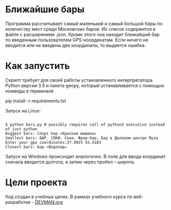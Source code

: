 # Ближайшие бары

Программа рассчитывает самый маленький и самый большой бары по количеству мест среди Московских баров. 
Их список содержится в файле с расширением .json. Кроме этого она находит ближайший бар по введенным пользователем GPS-координатам. 
Если ничего не вводится или не введены две координаты, то выдается ошибка. 

# Как запустить

Скрипт требует для своей работы установленного интерпретатора Python версии 3.5 и пакета geopy, 
который устанавливается с помощью команды в терминале

pip install -r requirements.txt

Запуск на Linux:

```#!bash

$ python bars.py # possibly requires call of python3 executive instead of just python
Biggest bars: Спорт бар «Красная машина»
Smallest bars: БАР. СОКИ, Соки, Фреш-бар, Бар в Деловом центре Яуза
Enter your gps coordinates:37.9025 55.4103
Closest bars: Бар «Водопад»

```

Запуск на Windows происходит аналогично.
В поле для ввода координат сначала вводится долгота, а затем через пробел – широта.

# Цели проекта

Код создан в учебных целях. В рамках учебного курса по веб-разработке - [DEVMAN.org](https://devman.org)
